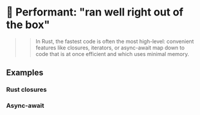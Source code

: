 # 🏇 Performant: "ran well right out of the box"

> > In Rust, the fastest code is often the most high-level: convenient features like closures, iterators, or async-await map down to code that is at once efficient and which uses minimal memory.

## Examples

### Rust closures

### Async-await

### 